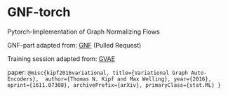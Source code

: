 # GNF-torch
 Pytorch-Implementation of Graph Normalizing Flows


GNF-part adapted from: [GNF](https://github.com/johncava/GNF-pytorch/blob/master/README.md)  (Pulled Request)

Training session adapted from: [GVAE](https://github.com/DaehanKim/vgae_pytorch) 


paper:
`
@misc{kipf2016variational,
      title={Variational Graph Auto-Encoders}, 
      author={Thomas N. Kipf and Max Welling},
      year={2016},
      eprint={1611.07308},
      archivePrefix={arXiv},
      primaryClass={stat.ML}
}
`